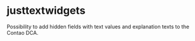 justtextwidgets
==========

Possibility to add hidden fields with text values and explanation texts to the Contao DCA.
